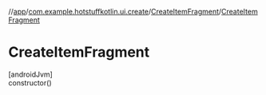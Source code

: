 //[app](../../../index.md)/[com.example.hotstuffkotlin.ui.create](../index.md)/[CreateItemFragment](index.md)/[CreateItemFragment](-create-item-fragment.md)

# CreateItemFragment

[androidJvm]\
constructor()

